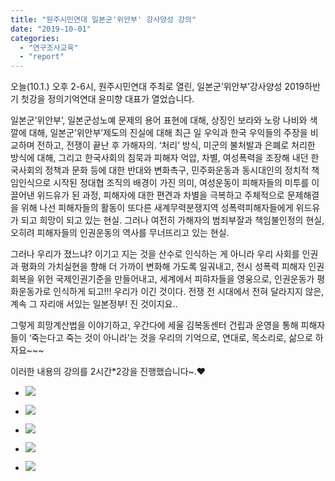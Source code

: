 ```yaml
---
title: "원주시민연대 일본군'위안부' 강사양성 강의"
date: "2019-10-01"
categories: 
  - "연구조사교육"
  - "report"
---
```


오늘(10.1.) 오후 2-6시, 원주시민연대 주최로 열린, 일본군’위안부’강사양성 2019하반기 첫강을 정의기억연대 윤미향 대표가 열었습니다.

일본군’위안부’, 일본군성노예 문제의 용어 표현에 대해, 상징인 보라와 노랑 나비와 색깔에 대해, 일본군’위안부’제도의 진실에 대해 최근 일 우익과 한국 우익들의 주장을 비교하며 전하고, 전쟁이 끝난 후 가해자의. ‘처리’ 방식, 미군의 불처발과 은폐로 처리한 방식에 대해, 그리고 한국사회의 침묵과 피해자 억압, 차별, 여성폭력을 조장해 내던 한국사회의 정책과 문화 등에 대한 반대와 변화촉구, 민주화운동과 동시대인의 정치적 책임인식으로 시작된 정대협 조직의 배경이 가진 의미, 여성운동이 피해자들의 미투를 이끌어낸 위드유가 된 과정, 피해자에 대한 편견과 차별을 극복하고 주체적으로 문제해결을 위해 나선 피해자들의 활동이 또다른 새계무력분쟁지역 성폭력피해자들에게 위드유가 되고 희망이 되고 있는 현실. 그러나 여전히 가해자의 범죄부잘과 책임불인정의 현실, 오히려 피해자들의 인권운동의 역사를 무너뜨리고 있는 현실.

그러나 우리가 졌느냐? 이기고 지는 것을 산수로 인식하는 게 아니라 우리 사회를 인권과 평화의 가치실현을 향해 더 가까이 변화해 가도록 일궈내고, 전시 성폭력 피해자 인권회복을 위헌 국제인권기준을 만들어내고, 세계에서 피햐자들을 영웅으로, 인권운동가 평화운동가로 인식하게 되고!!! 우리가 이긴 것이다. 전쟁 전 시대에서 전혀 달라지지 않은, 계속 그 자리애 서있는 일본정부! 진 것이지요..

그렇게 희망계산법을 이야기하고, 우간다에 세울 김복동센터 건립과 운영을 통해 피해자들이 ‘죽는다고 죽는 것이 아니라’는 것을 우리의 기억으로, 연대로, 목소리로, 삶으로 하자요~~~ 

이러한 내용의 강의를 2시간\*2강을 진행했습니다~.❤️

- ![](https://r2.womenandwar.net/2019/10/71232090_2688867104477619_4000088482272772096_n.jpg)
    
- ![](https://r2.womenandwar.net/2019/10/71313256_2688867211144275_6551044721018404864_n.jpg)
    
- ![](https://r2.womenandwar.net/2019/10/71516542_2688864584477871_802666552250859520_o-1024x660.jpg)
    
- ![](https://r2.womenandwar.net/2019/10/71888597_2688868714477458_7787281573191090176_n.jpg)
    
- ![](https://r2.womenandwar.net/2019/10/72361687_2688868727810790_5117243496398323712_n.jpg)
